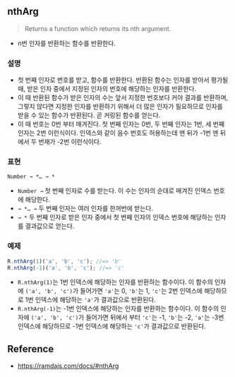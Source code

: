 ## nthArg
> Returns a function which returns its nth argument.
- n번 인자를 반환하는 함수를 반환한다.

### 설명
- 첫 번째 인자로 번호를 받고, 함수를 반환한다. 반환된 함수는 인자를 받아서 평가될 때, 받은 인자 중에서 지정된 인자의 번호에 해당하는 인자를 반환한다.
- 이 때 반환된 함수가 받은 인자의 수는 앞서 지정한 번호보다 커야 결과를 반환하며, 그렇지 않다면 지정한 인자를 반환하기 위해서 더 많은 인자가 필요하므로 인자를 받을 수 있는 함수가 반환된다. 곧 커링된 함수를 얻는다.
- 이 때 번호는 0번 부터 매겨진다. 첫 번째 인자는 0번, 두 번째 인자는 1번, 세 번째 인자는 2번 이런식이다. 인덱스와 같이 음수 번호도 허용하는데 맨 뒤가 -1번 맨 뒤에서 두 번재가 -2번 이런식이다.

### 표현
```
Number → *… → *
```
- `Number →` 첫 번째 인자로 수를 받는다. 이 수는 인자의 순대로 매겨진 인덱스 번호에 해당한다.
- `→ *… →` 두 번째 인자는 여러 인자를 한꺼번에 받는다.
- `→ *` 두 번째 인자로 받은 인자 중에서 첫 번째 인자의 인덱스 번호에 해당하는 인자를 결과값으로 얻는다.

### 예제
```js
R.nthArg(1)('a', 'b', 'c'); //=> 'b'
R.nthArg(-1)('a', 'b', 'c'); //=> 'c'
```
- `R.nthArg(1)`는 1번 인덱스에 해당하는 인자를 반환하는 함수이다. 이 함수의 인자에 `('a', 'b', 'c')`가 들어가면 `'a'`는 0, `'b'`는 1, `'c'`는 2번 인덱스에 해당하므로 1번 인덱스에 해당하는 `'a'`가 결과값으로 반환된다.
- `R.nthArg(-1)`는 -1번 인덱스에 해당하는 인자를 반환하는 함수이다. 이 함수의 인자에 `('a', 'b', 'c')`가 들어가면 뒤에서 부터 `'c'`는 -1, `'b'`는 -2, `'a'`는 -3번 인덱스에 해당하므로 -1번 인덱스에 해당하는 `'c'`가 결과값으로 반환된다.

## Reference
- https://ramdajs.com/docs/#nthArg
